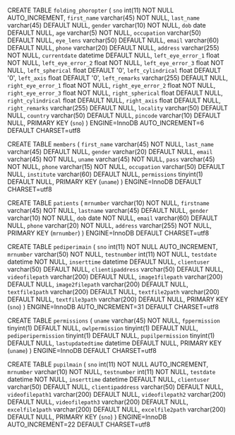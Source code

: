 
CREATE TABLE `folding_phoropter` (
  `sno` int(11) NOT NULL AUTO_INCREMENT,
  `first_name` varchar(45) NOT NULL,
  `last_name` varchar(45) DEFAULT NULL,
  `gender` varchar(10) NOT NULL,
  `dob` date DEFAULT NULL,
  `age` varchar(5) NOT NULL,
  `occupation` varchar(50) DEFAULT NULL,
  `eye_lens` varchar(50) DEFAULT NULL,
  `email` varchar(60) DEFAULT NULL,
  `phone` varchar(20) DEFAULT NULL,
  `address` varchar(255) NOT NULL,
  `currentdate` datetime DEFAULT NULL,
  `left_eye_error_1` float NOT NULL,
  `left_eye_error_2` float NOT NULL,
  `left_eye_error_3` float NOT NULL,
  `left_spherical` float DEFAULT '0',
  `left_cylindrical` float DEFAULT '0',
  `left_axis` float DEFAULT '0',
  `left_remarks` varchar(255) DEFAULT NULL,
  `right_eye_error_1` float NOT NULL,
  `right_eye_error_2` float NOT NULL,
  `right_eye_error_3` float NOT NULL,
  `right_spherical` float DEFAULT NULL,
  `right_cylindrical` float DEFAULT NULL,
  `right_axis` float DEFAULT NULL,
  `right_remarks` varchar(255) DEFAULT NULL,
  `locality` varchar(50) DEFAULT NULL,
  `country` varchar(50) DEFAULT NULL,
  `pincode` varchar(10) DEFAULT NULL,
  PRIMARY KEY (`sno`)
) ENGINE=InnoDB AUTO_INCREMENT=6 DEFAULT CHARSET=utf8

CREATE TABLE `members` (
  `first_name` varchar(45) NOT NULL,
  `last_name` varchar(45) DEFAULT NULL,
  `gender` varchar(20) DEFAULT NULL,
  `email` varchar(45) NOT NULL,
  `uname` varchar(45) NOT NULL,
  `pass` varchar(45) NOT NULL,
  `phone` varchar(15) NOT NULL,
  `occupation` varchar(50) DEFAULT NULL,
  `institute` varchar(60) DEFAULT NULL,
  `permissions` tinyint(1) DEFAULT NULL,
  PRIMARY KEY (`uname`)
) ENGINE=InnoDB DEFAULT CHARSET=utf8

CREATE TABLE `patients` (
  `mrnumber` varchar(10) NOT NULL,
  `firstname` varchar(45) NOT NULL,
  `lastname` varchar(45) DEFAULT NULL,
  `gender` varchar(10) NOT NULL,
  `dob` date NOT NULL,
  `email` varchar(60) DEFAULT NULL,
  `phone` varchar(20) NOT NULL,
  `address` varchar(255) NOT NULL,
  PRIMARY KEY (`mrnumber`)
) ENGINE=InnoDB DEFAULT CHARSET=utf8

CREATE TABLE `pediperimain` (
  `sno` int(11) NOT NULL AUTO_INCREMENT,
  `mrnumber` varchar(50) NOT NULL,
  `testnumber` int(11) NOT NULL,
  `testdate` datetime NOT NULL,
  `inserttime` datetime DEFAULT NULL,
  `clientuser` varchar(50) DEFAULT NULL,
  `clientipaddress` varchar(50) DEFAULT NULL,
  `videofilepath` varchar(200) DEFAULT NULL,
  `image1filepath` varchar(200) DEFAULT NULL,
  `image2filepath` varchar(200) DEFAULT NULL,
  `textfile1path` varchar(200) DEFAULT NULL,
  `textfile2path` varchar(200) DEFAULT NULL,
  `textfile3path` varchar(200) DEFAULT NULL,
  PRIMARY KEY (`sno`)
) ENGINE=InnoDB AUTO_INCREMENT=31 DEFAULT CHARSET=utf8

CREATE TABLE `permissions` (
  `uname` varchar(45) NOT NULL,
  `fppermission` tinyint(1) DEFAULT NULL,
  `owlpermission` tinyint(1) DEFAULT NULL,
  `pediperipermission` tinyint(1) DEFAULT NULL,
  `pupilpermission` tinyint(1) DEFAULT NULL,
  `lastupdatedtime` datetime DEFAULT NULL,
  PRIMARY KEY (`uname`)
) ENGINE=InnoDB DEFAULT CHARSET=utf8

CREATE TABLE `pupilmain` (
  `sno` int(11) NOT NULL AUTO_INCREMENT,
  `mrnumber` varchar(10) NOT NULL,
  `testnumber` int(11) NOT NULL,
  `testdate` datetime NOT NULL,
  `inserttime` datetime DEFAULT NULL,
  `clientuser` varchar(50) DEFAULT NULL,
  `clientipaddress` varchar(50) DEFAULT NULL,
  `videofilepath1` varchar(200) DEFAULT NULL,
  `videofilepath2` varchar(200) DEFAULT NULL,
  `videofilepath3` varchar(200) DEFAULT NULL,
  `excelfile1path` varchar(200) DEFAULT NULL,
  `excelfile2path` varchar(200) DEFAULT NULL,
  PRIMARY KEY (`sno`)
) ENGINE=InnoDB AUTO_INCREMENT=22 DEFAULT CHARSET=utf8
